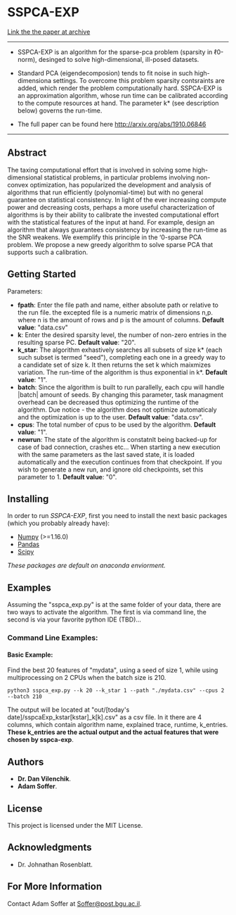 # SSPCA-EXP
[Link the the paper at archive](https://www.google.com)

---
- SSPCA-EXP is an algorithm for the sparse-pca problem (sparsity in &#8467;0-norm), desinged to solve high-dimensional, ill-posed datasets. 
- Standard PCA (eigendecomposion) tends to fit noise in such high-dimensiona settings. To overcome this problem sparsity contsraints are added, which render the problem computationally hard. SSPCA-EXP is an approximation algorithm, whose run time can be calibrated according to the compute resources at hand. The parameter k* (see description below) governs the run-time.

- The full paper can be found here http://arxiv.org/abs/1910.06846
---
## Abstract 
The taxing computational effort that is involved in solving some high-dimensional statistical problems, in particular problems involving non-convex optimization, has popularized the development and analysis of algorithms that run efficiently (polynomial-time) but with no general guarantee on statistical consistency. In light of the ever increasing compute power and decreasing costs, perhaps a more useful characterization of algorithms is by their ability to calibrate the invested computational effort with the statistical features of the input at hand. For example, design an algorithm that always guarantees consistency by increasing the run-time as the SNR weakens. We exemplify this principle in the ‘0-sparse PCA problem. We propose a new greedy algorithm to solve sparse PCA that supports such a calibration. 

## Getting Started

Parameters:

* __fpath__: Enter the file path and name, either absolute path or relative to the run file. the excepted file is a numeric matrix of dimensions n,p. where n is the amount of rows and p is the amount of columns. 
__Default value__: "data.csv"
* __k__: Enter the desired sparsity level, the number of non-zero entries in the resulting sparse PC. 
__Default value__: "20".
* __k_star__: The algorithm exhastively searches all subsets of size k* (each such subset is termed "seed"), completing each one in a greedy way to a candidate set of size k. It then returns the set k which maixmizes variation. The run-time of the algorithm is thus exponential in k*.
__Default value__: "1".
* __batch__: Since the algorithm is built to run parallelly, each cpu will handle |batch| amount of seeds. By changing this parameter, task managment overhead can be decreased thus optimizing the runtime of the algorithm. Due notice - the algorithm does not optimize automaticaly and the optimization is up to the user.
__Default value__: "data.csv".
* __cpus__: The total number of cpus to be used by the algorithm.
__Default value__: "1".
* __newrun__: The state of the algorithm is constatnlt being backed-up for case of bad connection, crashes etc... When starting a new execution with the same parameters as the last saved state, it is loaded automatically and the execution continues from that checkpoint. If you wish to generate a new run, and ignore old checkpoints, set this parameter to 1.
__Default value__: "0".

	
## Installing

In order to run *SSPCA-EXP*, first you need to install the next basic packages (which you probably already have):
- [Numpy](http://www.numpy.org/) (>=1.16.0)
- [Pandas](https://www.pandas.pydata.org/)
- [Scipy](https://www.scipy.org/)

*These packages are default on anaconda enviorment.*

## Examples
Assuming the "sspca_exp.py" is at the same folder of your data, there are two ways to activate the algorithm. The first is via command line, the second is via your favorite python IDE (TBD)...

### Command Line Examples:

#### Basic Example:
Find the best 20 features of "mydata", using a seed of size 1, while using multiprocessing on 2 CPUs when the batch size is 210.
```
python3 sspca_exp.py --k 20 --k_star 1 --path "./mydata.csv" --cpus 2 --batch 210
```
The output will be located at "out/[today's date]/sspcaExp_kstar[kstar]_k[k].csv" as a csv file. In it there are 4 columns, which contain algorithm name, explained trace, runtime, k_entries. 
__These k_entries are the actual output and the actual features that were chosen by sspca-exp__.

## Authors

* **Dr. Dan Vilenchik**.
* **Adam Soffer**.
 


## License

This project is licensed under the MIT License.

## Acknowledgments

* Dr. Johnathan Rosenblatt.

## For More Information
Contact Adam Soffer at Soffer@post.bgu.ac.il.

